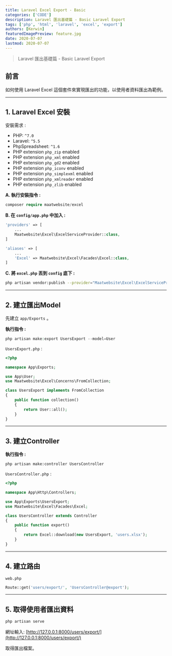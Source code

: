 ```yaml
---
title: Laravel Excel Export - Basic
categories: ['CODE']
description: Laravel 匯出基礎篇 - Basic Laravel Export
tags: ['php', 'html', 'laravel', 'excel', 'export']
authors: [Kerwin]
featuredImagePreview: feature.jpg
date: 2020-07-07
lastmod: 2020-07-07
---
```


> Laravel 匯出基礎篇 - Basic Laravel Export

<!--more-->

## 前言

如何使用 Laravel Excel 這個套件來實現匯出的功能，以使用者資料匯出為範例。

---

## 1. Laravel Excel 安裝

安裝需求 :

* PHP: `^7.0`
* Laravel: `^5.5`
* PhpSpreadsheet: `^1.6`
* PHP extension `php_zip` enabled
* PHP extension `php_xml` enabled
* PHP extension `php_gd2` enabled
* PHP extension `php_iconv` enabled
* PHP extension `php_simplexml` enabled
* PHP extension `php_xmlreader` enabled
* PHP extension `php_zlib` enabled

**A. 執行安裝指令 :**

```php
composer require maatwebsite/excel
```

**B. 在 `config/app.php` 中加入 :**

```php
'providers' => [
    ...
    Maatwebsite\Excel\ExcelServiceProvider::class,
]
```

```php
'aliases' => [
    ...
    'Excel' => Maatwebsite\Excel\Facades\Excel::class,
]
```

**C. 將 `excel.php` 丟到 `config` 底下 :**

```bash
php artisan vendor:publish --provider="Maatwebsite\Excel\ExcelServiceProvider"
```

---

## 2. 建立匯出Model

先建立 `app/Exports` 。

**執行指令 :**

```php
php artisan make:export UsersExport --model=User
```

`UsersExport.php` :

```php
<?php

namespace App\Exports;

use App\User;
use Maatwebsite\Excel\Concerns\FromCollection;

class UsersExport implements FromCollection
{
    public function collection()
    {
        return User::all();
    }
}
```

---

## 3. 建立Controller

**執行指令 :**

```bash
php artisan make:controller UsersController
```

`UsersController.php` :

```php
<?php

namespace App\Http\Controllers;

use App\Exports\UsersExport;
use Maatwebsite\Excel\Facades\Excel;

class UsersController extends Controller 
{
    public function export() 
    {
        return Excel::download(new UsersExport, 'users.xlsx');
    }
}
```

---

## 4. 建立路由

`web.php`

```php
Route::get('users/export/', 'UsersController@export');
```

---

## 5. 取得使用者匯出資料


```bash
php artisan serve
```

網址輸入: [http://127.0.0.1:8000/users/export/](http://127.0.0.1:8000/users/export/)

取得匯出檔案。
